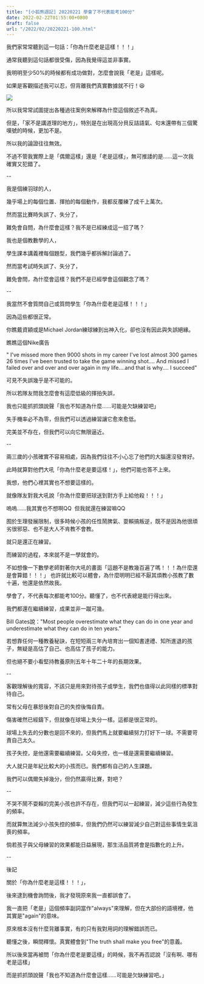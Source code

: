 ```yaml
---
title: "[小狐熊週記] 20220221 學會了不代表能考100分"
date: 2022-02-22T01:55:00+0800
draft: false
url: "/2022/02/20220221-100.html"
---
```


我們家常常聽到這一句話：「你為什麼老是這樣！！！」

通常我聽到這句話都很受傷，因為我覺得這並非事實。




我明明至少50%的時候都有成功做對，怎麼會說我「老是」這樣呢。

如果是客觀描述我可以忍，但背離我們真實數據就不行！😆



![]($https://blogger.googleusercontent.com/img/a/AVvXsEjNcLYR9dJZwg7YWIhPSwH9thpnmfjkZjQ8pKaFDF8OBBmG9GasRazwVt75SinDQU3LqS_jJfwv4zHiyOttTbw06APC3qdEDNaoRZY7rC7En504gOkF4ovaAul62FFgYBHQpkrDiVWoZQnKyWl5wlw8RxBXIWcBdyuvbl0BgWLq7tBakLC05Q-Qr_Qx)


所以我常常試圖提出各種過往案例來解釋為什麼這個敘述不為真。

但是，「家不是講道理的地方」，特別是在出現高分貝反詰語氣、句末還帶有三個驚嘆號的時候，更加不是。

所以我的論證往往無效。




不過不管我實際上是「偶爾這樣」還是「老是這樣」，無可推諉的是……這一次我確實又犯錯了。




--




我是個練羽球的人，

幾乎場上的每個位置、揮拍的每個動作，我都反覆練了成千上萬次。

然而當比賽時失誤了、失分了，

難免會自問，為什麼會這樣？我不是已經練成這一招了嗎？




我也是個教數學的人，

學生課本講義裡每個題型，我們幾乎都拆解討論過了。

然而當考試時失誤了、失分了，

難免會問，為什麼會這樣？我們不是已經學會這個觀念了嗎？




--




我當然不會質問自己或質問學生「你為什麼老是這樣！！！」

因為這些都很正常。

你瞧戴資穎或是Michael Jordan練球練到出神入化，卻也沒有因此與失誤絕緣。

瞧瞧這個Nike廣告



" I've missed more then 9000 shots in my career
I've lost almost 300 games
26 times I've been trusted to take the game winning shot....
And missed
I failed over and over and over again in my life....and that is why....
I succeed"




可見不失誤幾乎是不可能的。

所以若隊友問我怎麼會有這麼低級的揮拍失誤，

我也只能抓抓頭說聲「我也不知道為什麼……可能是欠缺練習吧」




失手機率必不為零，但我們可以透過練習讓它愈來愈低。

完美並不存在，但我們可以向它無限逼近。




--




兩三歲的小孩確實不容易相處，因為我們往往不小心忘了他們的大腦還沒發育好。

此時就算對他們大吼「你為什麼老是要這樣！」，他們可能也答不上來。

我想，他們心裡其實也不想要這樣的。

就像隊友對我大吼說「你為什麼要把球送到對方手上給他殺！！！」

嗚嗚……我其實也不想啊QQ  但我就還在練習嘛QQ




囿於生理發展限制，很多時候小孩的任性鬧脾氣、耍賴搞叛逆，既不是因為他很頑劣很邪惡、也不是大人不肯教不會教。

就只是還正在練習。

而練習的過程，本來就不是一學就會的。




不如想像一下數學老師對著你大吼的畫面「這題不是教幾百遍了嗎！！！為什麼還是會算錯！！！」 也許就比較可以體會，為什麼明明已經不厭其煩教小孩教了數十遍，他還是依然故我。




學會了，不代表每次都能考100分。聽懂了，也不代表總是能行得出來。

我們都還在繼續練習，成果並非一蹴可幾。




Bill Gates說："Most people overestimate what they can do in one year and underestimate what they can do in ten years."



若想靠任何一種教養秘訣，在短短兩三年內培育出一個知書達禮、知所進退的孩子，無疑是高估了自己、也高估了孩子的能力。

但也絕不要小看堅持教養原則五年十年二十年的長期效果。




--

客觀理解後的寬容，不該只是用來對待孩子或學生，我們也值得以此同樣的標準對待自己。

常有父母在暴怒後對自己的失控後悔自責。

傷害確然已經鑄下，但就像在球場上失分一樣。這都是很正常的。

球場上失去的分數也是回不來的，但我們馬上就要繼續努力打好下一球。不需要苛責自己太久。

孩子失控，是他還需要繼續練習。父母失控，也一樣是還需要繼續練習。

大人就只是年紀比較大的小孩而已。我們都有自己的人生課題。




我們可以偶爾失掉幾分，但仍然贏得比賽，對吧？  

--

不哭不鬧不耍賴的完美小孩也許不存在，但我們可以一起練習，減少這些行為發生的頻率。

而就算無法減少小孩失控的頻率，但我們仍然可以練習減少自己對這些事情生氣沮喪的頻率。

倘若孩子與父母練習的效果都能日益展現，那生活品質將會是指數化的上升。

--

後記

關於「你為什麼老是這樣！！！」，

後來逮到機會詢問後，我才發現原來我一直都誤會了。

我一直把「老是」這個頻率副詞當作"always"來理解，但在大部份的語境裡，他其實是"again"的意味。

原來根本沒有什麼背離事實，有的只有我對用詞的理解錯誤而已。

聽懂之後，瞬間釋懷。真實體會到"The truth shall make you free"的意義。 




所以後來當再被問「你為什麼老是要這樣」的時候，我不再否認說「沒有啊、哪有老是這樣」

而是抓抓頭說聲「我也不知道為什麼會這樣……可能是欠缺練習吧。」


